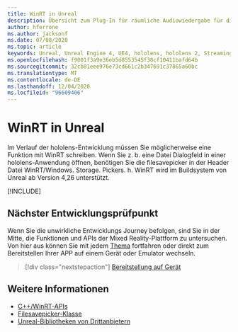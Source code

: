 ```yaml
---
title: WinRT in Unreal
description: Übersicht zum Plug-In für räumliche Audiowiedergabe für die Unreal Engine.
author: hferrone
ms.author: jacksonf
ms.date: 07/08/2020
ms.topic: article
keywords: Unreal, Unreal Engine 4, UE4, hololens, hololens 2, Streaming, Remoting, Mixed Reality, Development, Getting Started, Features, New Project, Emulator, Documentation, Guides, Features, holograms, Game Development, Mixed Reality Headset, Windows Mixed Reality Headset, Virtual Reality Headset, WinRT, dll
ms.openlocfilehash: f9001f3a9e36eb5d8553545f38cf10411bafd64b
ms.sourcegitcommit: 32cb81eee976e73cd661c2b347691c37865a60bc
ms.translationtype: MT
ms.contentlocale: de-DE
ms.lasthandoff: 12/04/2020
ms.locfileid: "96609406"
---
```

# <a name="winrt-in-unreal"></a>WinRT in Unreal

Im Verlauf der hololens-Entwicklung müssen Sie möglicherweise eine Funktion mit WinRT schreiben. Wenn Sie z. b. eine Datei Dialogfeld in einer hololens-Anwendung öffnen, benötigen Sie die filesavepicker in der Header Datei WinRT/Windows. Storage. Pickers. h. WinRT wird im Buildsystem von Unreal ab Version 4,26 unterstützt.

[!INCLUDE[](includes/tabs-winRT.md)]

## <a name="next-development-checkpoint"></a>Nächster Entwicklungsprüfpunkt

Wenn Sie die unwirkliche Entwicklungs Journey befolgen, sind Sie in der Mitte, die Funktionen und APIs der Mixed Reality-Plattform zu untersuchen. Von hier aus können Sie mit jedem [Thema](unreal-development-overview.md#3-platform-capabilities-and-apis) fortfahren oder direkt zum Bereitstellen Ihrer APP auf einem Gerät oder Emulator wechseln.

> [!div class="nextstepaction"]
> [Bereitstellung auf Gerät](unreal-deploying.md)

## <a name="see-also"></a>Weitere Informationen
* [C++/WinRT-APIs](https://docs.microsoft.com/windows/uwp/cpp-and-winrt-apis/)
* [Filesavepicker-Klasse](https://docs.microsoft.com/uwp/api/Windows.Storage.Pickers.FileSavePicker) 
* [Unreal-Bibliotheken von Drittanbietern](https://docs.unrealengine.com/Programming/BuildTools/UnrealBuildTool/ThirdPartyLibraries/index.html) 
